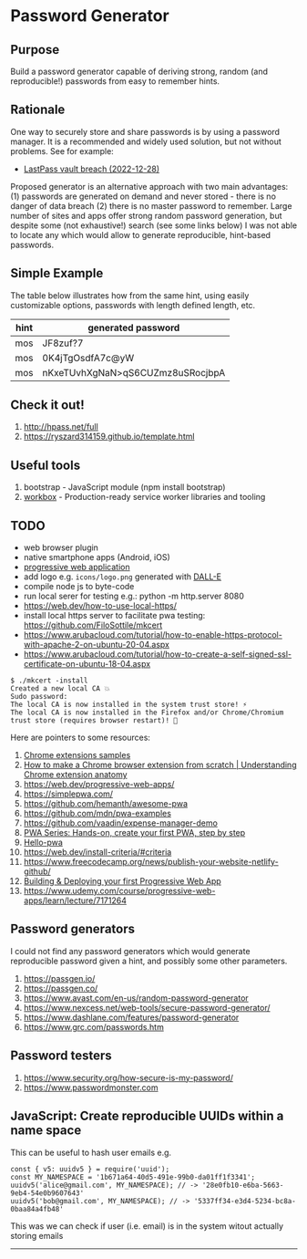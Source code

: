 # Password Generator

## Purpose

Build a password generator capable of deriving strong, random (and reproducible!) passwords from easy to remember hints.

## Rationale

One way to securely store and share passwords is by using a password manager.
It is a recommended and widely used solution, but not without problems.
See for example:
* [LastPass vault breach (2022-12-28)](
https://www.theverge.com/2022/12/28/23529547/lastpass-vault-breach-disclosure-encryption-cybersecurity-rebuttal)

Proposed generator is an alternative approach with two main advantages:
(1) passwords are generated on demand and never stored - there is no danger of data breach
(2) there is no master password to remember.
Large number of sites and apps offer strong random password generation,
but despite some (not exhaustive!) search (see some links below)
I was not able to locate any which would allow to generate reproducible, hint-based passwords.

## Simple Example

The table below illustrates how from the same hint, using easily customizable options,
passwords with length defined length, etc.

| hint | generated password |
| -----|------------------- |
| mos  | JF8zuf?7 |
| mos  | 0K4jTgOsdfA7c@yW |
| mos  | nKxeTUvhXgNaN>qS6CUZmz8uSRocjbpA |

## Check it out!

1. http://hpass.net/full
1. https://ryszard314159.github.io/template.html

## Useful tools

1. bootstrap - JavaScript module (npm install bootstrap)
1. [workbox](https://developer.chrome.com/docs/workbox/) - Production-ready service worker libraries and tooling

## TODO

* web browser plugin
* native smartphone apps (Android, iOS)
* [progressive web application](https://en.wikipedia.org/wiki/Progressive_web_app)
* add logo e.g. ``icons/logo.png`` generated with [DALL-E](https://openai.com/dall-e-2/)
* compile node js to byte-code
* run local serer for testing e.g.: python -m http.server 8080
* https://web.dev/how-to-use-local-https/
* install local https server to facilitate pwa testing: https://github.com/FiloSottile/mkcert
* https://www.arubacloud.com/tutorial/how-to-enable-https-protocol-with-apache-2-on-ubuntu-20-04.aspx
* https://www.arubacloud.com/tutorial/how-to-create-a-self-signed-ssl-certificate-on-ubuntu-18-04.aspx

```
$ ./mkcert -install
Created a new local CA 💥
Sudo password:
The local CA is now installed in the system trust store! ⚡️
The local CA is now installed in the Firefox and/or Chrome/Chromium trust store (requires browser restart)! 🦊
```


Here are pointers to some resources:

1. [Chrome extensions samples](https://github.com/GoogleChrome/chrome-extensions-samples)
1. [How to make a Chrome browser extension from scratch | Understanding Chrome extension anatomy](https://medium.com/front-end-weekly/how-to-make-a-chrome-browser-extension-from-scratch-chrome-extension-development-basics-basic-ba1daee11123)
1. https://web.dev/progressive-web-apps/
1. https://simplepwa.com/
1. https://github.com/hemanth/awesome-pwa
1. https://github.com/mdn/pwa-examples
1. https://github.com/vaadin/expense-manager-demo
1. [PWA Series: Hands-on, create your first PWA, step by step
](https://medium.com/samsung-internet-dev/pwa-series-hands-on-create-your-first-pwa-step-by-step-5bb7a6605349)
1. [Hello-pwa](https://github.com/jamesjohnson280/hello-pwa)
1. https://web.dev/install-criteria/#criteria
1. https://www.freecodecamp.org/news/publish-your-website-netlify-github/
1. [Building & Deploying your first Progressive Web App](https://link.medium.com/eUnGrg6nCvb)
1. https://www.udemy.com/course/progressive-web-apps/learn/lecture/7171264


## Password generators

I could not find any password generators which would generate reproducible password given
a hint, and possibly some other parameters.

1. https://passgen.io/
1. https://passgen.co/
1. https://www.avast.com/en-us/random-password-generator
1. https://www.nexcess.net/web-tools/secure-password-generator/
1. https://www.dashlane.com/features/password-generator
1. https://www.grc.com/passwords.htm

## Password testers

1. https://www.security.org/how-secure-is-my-password/
1. https://www.passwordmonster.com

## JavaScript: Create reproducible UUIDs within a name space

This can be useful to hash user emails e.g.

```
const { v5: uuidv5 } = require('uuid');
const MY_NAMESPACE = '1b671a64-40d5-491e-99b0-da01ff1f3341';
uuidv5('alice@gmail.com', MY_NAMESPACE); // -> '28e0fb10-e6ba-5663-9eb4-54e0b9607643'
uuidv5('bob@gmail.com', MY_NAMESPACE); // -> '5337ff34-e3d4-5234-bc8a-0baa84a4fb48'
```

This was we can check if user (i.e. email) is in the system witout actually storing emails

***

